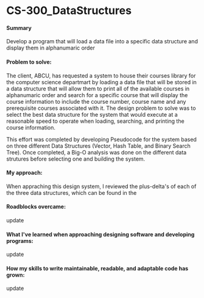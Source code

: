 # CS-300_DataStructures
#### Summary
Develop a program that will load a data file into a specific data structure and display them in alphanumaric order

#### Problem to solve:
The client, ABCU, has requested a system to house their courses library for the computer science departmart by loading a data file that will be stored in a data structure that will allow them to print all of the available courses in alphanumaric order and search for a specific course that will display the course information to include the course number, course name and any prerequisite courses associated with it. The design problem to solve was to select the best data structure for the system that would execute at a reasonable speed to operate when loading, searching, and printing the course information. 

This effort was completed by developing Pseudocode for the system based on three different Data Structures (Vector, Hash Table, and Binary Search Tree). Once completed, a Big-O analysis was done on the different data strutures before selecting one and building the system.

#### My approach:
When appraching this design system, I reviewed the plus-delta's of each of the three data structures, which can be found in the 

#### Roadblocks overcame:
update

#### What I've learned when approaching designing software and developing programs:
update

#### How my skills to write maintainable, readable, and adaptable code has grown:
update
